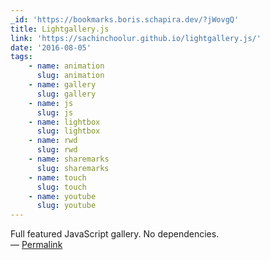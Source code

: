 ```yaml
---
_id: 'https://bookmarks.boris.schapira.dev/?jWovgQ'
title: Lightgallery.js
link: 'https://sachinchoolur.github.io/lightgallery.js/'
date: '2016-08-05'
tags:
    - name: animation
      slug: animation
    - name: gallery
      slug: gallery
    - name: js
      slug: js
    - name: lightbox
      slug: lightbox
    - name: rwd
      slug: rwd
    - name: sharemarks
      slug: sharemarks
    - name: touch
      slug: touch
    - name: youtube
      slug: youtube
---
```


Full featured JavaScript gallery. No dependencies. <br>&#8212;
<a href="https://bookmarks.boris.schapira.dev/?jWovgQ" title="Permalink">Permalink</a>
